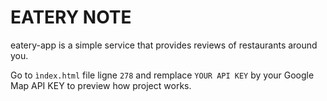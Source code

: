 # EATERY NOTE
eatery-app is a simple service that provides reviews of restaurants around you.
  
Go to `ìndex.html` file ligne `278` and remplace `YOUR API KEY` by your Google Map API KEY to preview how project works.
